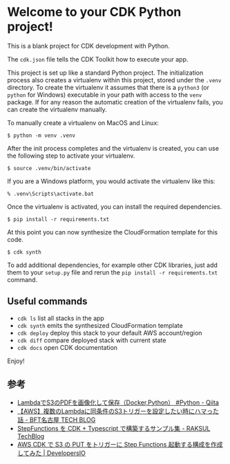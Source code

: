 
# Welcome to your CDK Python project!

This is a blank project for CDK development with Python.

The `cdk.json` file tells the CDK Toolkit how to execute your app.

This project is set up like a standard Python project.  The initialization
process also creates a virtualenv within this project, stored under the `.venv`
directory.  To create the virtualenv it assumes that there is a `python3`
(or `python` for Windows) executable in your path with access to the `venv`
package. If for any reason the automatic creation of the virtualenv fails,
you can create the virtualenv manually.

To manually create a virtualenv on MacOS and Linux:

```
$ python -m venv .venv
```

After the init process completes and the virtualenv is created, you can use the following
step to activate your virtualenv.

```
$ source .venv/bin/activate
```

If you are a Windows platform, you would activate the virtualenv like this:

```
% .venv\Scripts\activate.bat
```

Once the virtualenv is activated, you can install the required dependencies.

```
$ pip install -r requirements.txt
```

At this point you can now synthesize the CloudFormation template for this code.

```
$ cdk synth
```

To add additional dependencies, for example other CDK libraries, just add
them to your `setup.py` file and rerun the `pip install -r requirements.txt`
command.

## Useful commands

 * `cdk ls`          list all stacks in the app
 * `cdk synth`       emits the synthesized CloudFormation template
 * `cdk deploy`      deploy this stack to your default AWS account/region
 * `cdk diff`        compare deployed stack with current state
 * `cdk docs`        open CDK documentation

Enjoy!


## 参考

- [LambdaでS3のPDFを画像化して保存（Docker,Python） #Python - Qiita](https://qiita.com/yosiiii/items/bb7c6793b2bdd2029b95)
- [【AWS】複数のLambdaに同条件のS3トリガーを設定したい時にハマった話 - BFT名古屋 TECH BLOG](https://bftnagoya.hateblo.jp/entry/2021/12/09/103727)
- [StepFunctions を CDK + Typescript で構築するサンプル集 - RAKSUL TechBlog](https://techblog.raksul.com/entry/2021/12/21/stepfunctions-%25e3%2582%2592-cdk-typescript-%25e3%2581%25a7%25e6%25a7%258b%25e7%25af%2589%25e3%2581%2599%25e3%2582%258b%25e3%2582%25b5%25e3%2583%25b3%25e3%2583%2597%25e3%2583%25ab%25e9%259b%2586/)
- [AWS CDK で S3 の PUT をトリガーに Step Functions 起動する構成を作成してみた | DevelopersIO](https://dev.classmethod.jp/articles/s3-put-trigger-stepfunctions/)
